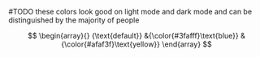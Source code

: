 #TODO these colors look good on light mode and dark mode and can be distinguished by the majority of people

$$
\begin{array}{}
{\text{default}} &{\color{#3fafff}\text{blue}} & {\color{#afaf3f}\text{yellow}}
\end{array}
$$